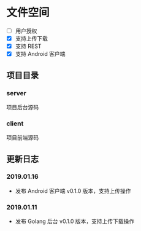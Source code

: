 # 文件空间

- [ ] 用户授权
- [x] 支持上传下载
- [x] 支持 REST
- [x] 支持 Android 客户端

## 项目目录

### server

项目后台源码

### client

项目前端源码

## 更新日志

### 2019.01.16

- 发布 Android 客户端 v0.1.0 版本，支持上传操作

### 2019.01.11

- 发布 Golang 后台 v0.1.0 版本，支持上传下载操作